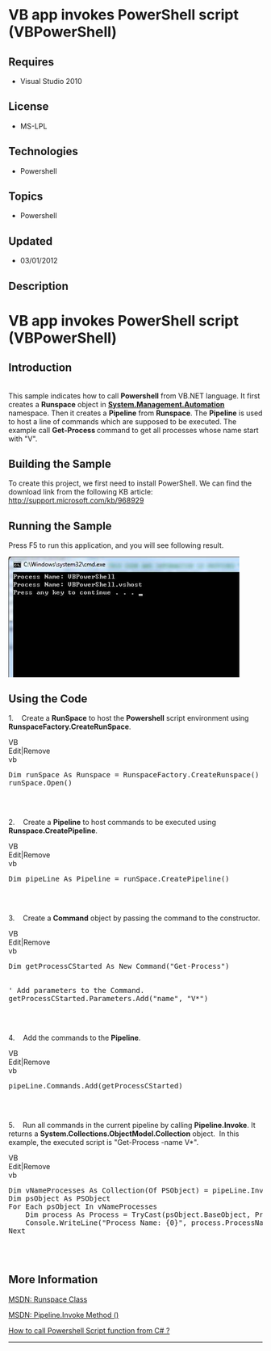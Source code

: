 # VB app invokes PowerShell script (VBPowerShell)
## Requires
- Visual Studio 2010
## License
- MS-LPL
## Technologies
- Powershell
## Topics
- Powershell
## Updated
- 03/01/2012
## Description

<h1><span style="">VB</span> app invokes PowerShell script (<span class="SpellE"><span style="">VB</span>PowerShell</span>)<span style="">
</span></h1>
<h2>Introduction</h2>
<p class="MsoNormal"><br>
This sample indicates how to call <span class="SpellE"><b style="">Powershell</b></span> from VB.NET language. It first<span style="">
</span>creates a <span class="SpellE"><b style="">Runspace</b></span> object in
<span class="SpellE"><b style=""><a class="libraryLink" href="https://msdn.microsoft.com/en-US/library/System.Management.Automation.aspx" target="_blank" title="Auto generated link to System.Management.Automation">System.Management.Automation</a></b></span> namespace. Then it creates a
<b style="">Pipeline</b> from <span class="SpellE"><b style="">Runspace</b></span>. The
<b style="">Pipeline</b> is used to host a line of<span style=""> </span>commands which are supposed to be executed. The example call
<b style="">Get-Process </b>command to get all processes whose name start with &quot;<span style="">V</span>&quot;<span style="">.
</span></p>
<h2><span style="">Building</span> the Sample<span style=""> </span></h2>
<p class="MsoNormal"><span style="">To create this project, we first need to install PowerShell. We can find the download link from the following KB article:
<a href="http://support.microsoft.com/kb/968929">http://support.microsoft.com/kb/968929</a>
</span></p>
<h2>Running the Sample<span style=""> </span></h2>
<p class="MsoNormal"><span style="">Press F5 to run this application, and you will see following result.
</span></p>
<p class="MsoNormal"><span style=""><img src="53323-image.png" alt="" width="458" height="239" align="middle">
</span><span style=""></span></p>
<h2>Using the Code<span style=""> </span></h2>
<p class="MsoListParagraph" style=""><span style=""><span style="">1.<span style="font:7.0pt &quot;Times New Roman&quot;">&nbsp;&nbsp;&nbsp;&nbsp;&nbsp;&nbsp;
</span></span></span><span style="">Create a <span class="SpellE"><b style="">RunSpace</b></span> to host the
<span class="SpellE"><b style="">Powershell</b></span> script environment using
<span class="SpellE"><b style="">RunspaceFactory.CreateRunSpace</b></span>. </span>
</p>
<div class="scriptcode">
<div class="pluginEditHolder" pluginCommand="mceScriptCode">
<div class="title"><span>VB</span></div>
<div class="pluginLinkHolder"><span class="pluginEditHolderLink">Edit</span>|<span class="pluginRemoveHolderLink">Remove</span>
</div>
<span class="hidden">vb</span>

<pre id="codePreview" class="vb">
Dim runSpace As Runspace = RunspaceFactory.CreateRunspace()
runSpace.Open()

</pre>
</div>
</div>
<div class="endscriptcode">&nbsp;</div>
<p class="MsoListParagraphCxSpFirst"><span style=""></span></p>
<p class="MsoListParagraphCxSpLast" style=""><span style=""><span style="">2.<span style="font:7.0pt &quot;Times New Roman&quot;">&nbsp;&nbsp;&nbsp;&nbsp;&nbsp;&nbsp;
</span></span></span><span style="">Create a <b style="">Pipeline</b> to host commands to be executed using
<span class="SpellE"><b style="">Runspace.CreatePipeline</b></span>. </span></p>
<div class="scriptcode">
<div class="pluginEditHolder" pluginCommand="mceScriptCode">
<div class="title"><span>VB</span></div>
<div class="pluginLinkHolder"><span class="pluginEditHolderLink">Edit</span>|<span class="pluginRemoveHolderLink">Remove</span>
</div>
<span class="hidden">vb</span>

<pre id="codePreview" class="vb">
Dim pipeLine As Pipeline = runSpace.CreatePipeline()

</pre>
</div>
</div>
<div class="endscriptcode">&nbsp;</div>
<p class="MsoListParagraphCxSpFirst"><span style=""></span></p>
<p class="MsoListParagraphCxSpLast" style=""><span style=""><span style="">3.<span style="font:7.0pt &quot;Times New Roman&quot;">&nbsp;&nbsp;&nbsp;&nbsp;&nbsp;&nbsp;
</span></span></span><span style="">Create a <b style="">Command</b> object by passing the command to the constructor.
</span></p>
<div class="scriptcode">
<div class="pluginEditHolder" pluginCommand="mceScriptCode">
<div class="title"><span>VB</span></div>
<div class="pluginLinkHolder"><span class="pluginEditHolderLink">Edit</span>|<span class="pluginRemoveHolderLink">Remove</span>
</div>
<span class="hidden">vb</span>

<pre id="codePreview" class="vb">
Dim getProcessCStarted As New Command(&quot;Get-Process&quot;)


' Add parameters to the Command. 
getProcessCStarted.Parameters.Add(&quot;name&quot;, &quot;V*&quot;)

</pre>
</div>
</div>
<div class="endscriptcode">&nbsp;</div>
<p class="MsoListParagraphCxSpFirst"><span style=""></span></p>
<p class="MsoListParagraphCxSpLast" style=""><span style=""><span style="">4.<span style="font:7.0pt &quot;Times New Roman&quot;">&nbsp;&nbsp;&nbsp;&nbsp;&nbsp;&nbsp;
</span></span></span><span style="">Add the commands to the <b style="">Pipeline</b>.
</span></p>
<div class="scriptcode">
<div class="pluginEditHolder" pluginCommand="mceScriptCode">
<div class="title"><span>VB</span></div>
<div class="pluginLinkHolder"><span class="pluginEditHolderLink">Edit</span>|<span class="pluginRemoveHolderLink">Remove</span>
</div>
<span class="hidden">vb</span>

<pre id="codePreview" class="vb">
pipeLine.Commands.Add(getProcessCStarted)

</pre>
</div>
</div>
<div class="endscriptcode">&nbsp;</div>
<p class="MsoListParagraphCxSpFirst"><span style=""></span></p>
<p class="MsoListParagraphCxSpLast" style=""><span style=""><span style="">5.<span style="font:7.0pt &quot;Times New Roman&quot;">&nbsp;&nbsp;&nbsp;&nbsp;&nbsp;&nbsp;
</span></span></span><span style="">Run all commands in the current pipeline by calling
<span class="SpellE"><b style="">Pipeline.Invoke</b></span>. It returns a <span class="SpellE">
<b style="">System.Collections.ObjectModel.Collection</b></span> object.<span style="">&nbsp;
</span>In this example, the executed script is &quot;Get-Process -name V*&quot;. </span>
</p>
<div class="scriptcode">
<div class="pluginEditHolder" pluginCommand="mceScriptCode">
<div class="title"><span>VB</span></div>
<div class="pluginLinkHolder"><span class="pluginEditHolderLink">Edit</span>|<span class="pluginRemoveHolderLink">Remove</span>
</div>
<span class="hidden">vb</span>

<pre id="codePreview" class="vb">
Dim vNameProcesses As Collection(Of PSObject) = pipeLine.Invoke()
Dim psObject As PSObject
For Each psObject In vNameProcesses
    Dim process As Process = TryCast(psObject.BaseObject, Process)
    Console.WriteLine(&quot;Process Name: {0}&quot;, process.ProcessName)
Next

</pre>
</div>
</div>
<div class="endscriptcode">&nbsp;</div>
<p class="MsoListParagraph"><span style=""></span></p>
<h2>More Information<span style=""> </span></h2>
<p class="MsoNormal"><span style=""><a href="http://msdn.microsoft.com/en-us/library/system.management.automation.runspaces.runspace(VS.85).aspx">MSDN: Runspace Class</a></span><span style="">
</span></p>
<p class="MsoNormal"><span style=""><a href="http://msdn.microsoft.com/en-us/library/ms569128(VS.85).aspx">MSDN: Pipeline.Invoke Method ()</a></span><span style="">
</span></p>
<p class="MsoNormal"><span style=""><a href="http://social.msdn.microsoft.com/Forums/en-AU/csharpgeneral/thread/faa70c95-6191-4f64-bb5a-5b67b8453237">How to call Powershell Script function from C# ?</a>
</span></p>
<hr>
<div><a href="http://go.microsoft.com/?linkid=9759640" style="margin-top:3px"><img alt="" src="-onecodelogo">
</a></div>
